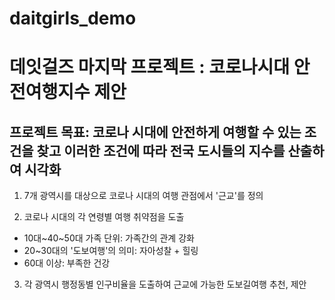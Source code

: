 # daitgirls_demo
# 데잇걸즈 마지막 프로젝트 : 코로나시대 안전여행지수 제안 
## 프로젝트 목표: 코로나 시대에 안전하게 여행할 수 있는 조건을 찾고 이러한 조건에 따라 전국 도시들의 지수를 산출하여 시각화
 
1. 7개 광역시를 대상으로 코로나 시대의 여행 관점에서 '근교'를 정의

2. 코로나 시대의 각 연령별 여행 취약점을 도출
  - 10대~40~50대 가족 단위: 가족간의 관계 강화
  - 20~30대의 '도보여행'의 의미: 자아성찰 + 힐링 
  - 60대 이상: 부족한 건강

3. 각 광역시 행정동별 인구비율을 도출하여 근교에 가능한 도보길여행 추천, 제안

